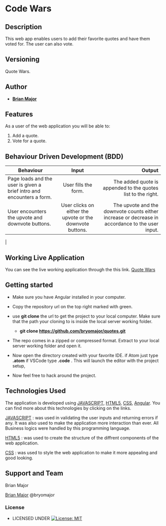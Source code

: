 # Code Wars


## Description
This web app enables users to add their favorite quotes and have them voted for. The user can also vote.


## Versioning

Quote Wars.

## Author


* [**Brian Major**](https://github.com/bryomajor)

## Features


As a user of the web application you will be able to:

1. Add a quote.
2. Vote for a quote.

## Behaviour Driven Development (BDD)
|Behaviour 	           |    Input 	                 |       Output          |
|----------------------|:---------------------------:|----------------------:|       
|Page loads and the user is given a brief intro and encounters a form.  |User fills the form.    |The added quote is appended to the quotes list to the right. |
|User encounters the upvote and downvote buttons.  |User clicks on either the upvote or the downvote buttons.  |The upvote and the downvote counts either increase or decrease in accordance to the user input.|
|

## Working Live Application
You can see the live working application through the this link. [Quote Wars](https://bryomajor.github.io/quotes/)

## Getting started

* Make sure you have Angular installed in your computer.
* Copy the repository url on the top right marked with green.
* use **git clone** the url to get the project to your local computer. Make sure that the path your cloning to is inside the local server working folder.


    * **git clone https://github.com/bryomajor/quotes.git**
*   The repo comes in a zipped or compressed format. Extract to your local server working folder and open it.

* Now open the directory created with your favorite IDE. if Atom just type **.atom** if VSCode type **.code** . This will launch the editor with the project setup, 

* Now feel free to hack around the project.

## Technologies Used
The application is developed using [JAVASCRIPT](https://www.w3schools.com/js/default.asp),  [HTML5](https://www.w3schools.com/html/html5_intro.asp), [CSS](https://www.w3schools.com/css/default.asp), [Angular](https://angular.io/). You can find more about this technologies by clicking on the links.

[JAVASCRIPT](https://www.w3schools.com/js/default.asp) : was used in validating the user inputs and returning errors if any. It was also used to make the application more interaction than ever. All Business logics were handled by this programming language.

[HTML5](https://www.w3schools.com/html/html5_intro.asp) : was used to create the structure of the diffrent components of the web application.

[CSS](https://www.w3schools.com/css/default.asp) :  was used to style the web application to make it more appealing and good looking.

## Support and Team
Brian Major


[Brian Major](https://slack.com/intl/en-ke/)  @bryomajor


### License

* LICENSED UNDER  [![License: MIT](https://img.shields.io/badge/License-MIT-yellow.svg)](license/MIT)